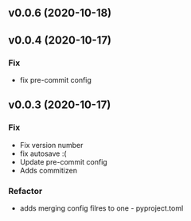 ## v0.0.6 (2020-10-18)

## v0.0.4 (2020-10-17)

### Fix

- fix pre-commit config

## v0.0.3 (2020-10-17)

### Fix

- Fix version number
- fix autosave :(
- Update pre-commit config
- Adds commitizen

### Refactor

- adds merging config filres to one - pyproject.toml
